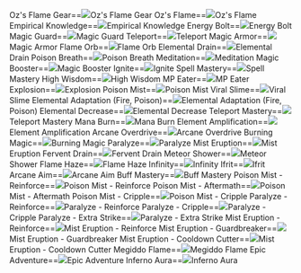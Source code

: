 Oz's Flame Gear==<img src="upload/mxd/Magician_(Fire,_Poison)/Skill Oz's Flame Gear.png"/>Oz's Flame Gear
Oz's Flame==<img src="upload/mxd/Magician_(Fire,_Poison)/Skill Oz's Flame.png"/>Oz's Flame
Empirical Knowledge==<img src="upload/mxd/Magician_(Fire,_Poison)/Skill Empirical Knowledge.png"/>Empirical Knowledge
Energy Bolt==<img src="upload/mxd/Magician_(Fire,_Poison)/Skill Energy Bolt.png"/>Energy Bolt
Magic Guard==<img src="upload/mxd/Magician_(Fire,_Poison)/Skill Magic Guard (Magician).png"/>Magic Guard
Teleport==<img src="upload/mxd/Magician_(Fire,_Poison)/Skill Light Speed.png"/>Teleport
Magic Armor==<img src="upload/mxd/Magician_(Fire,_Poison)/Skill Magic Armor.png"/>Magic Armor
Flame Orb==<img src="upload/mxd/Magician_(Fire,_Poison)/Skill Flame Orb.png"/>Flame Orb
Elemental Drain==<img src="upload/mxd/Magician_(Fire,_Poison)/Skill Elemental Drain.png"/>Elemental Drain
Poison Breath==<img src="upload/mxd/Magician_(Fire,_Poison)/Skill Poison Breath.png"/>Poison Breath
Meditation==<img src="upload/mxd/Magician_(Fire,_Poison)/Skill Meditation.png"/>Meditation
Magic Booster==<img src="upload/mxd/Magician_(Fire,_Poison)/Skill Magic Booster (Magician).png"/>Magic Booster
Ignite==<img src="upload/mxd/Magician_(Fire,_Poison)/Skill Ignite.png"/>Ignite
Spell Mastery==<img src="upload/mxd/Magician_(Fire,_Poison)/Skill Spell Mastery.png"/>Spell Mastery
High Wisdom==<img src="upload/mxd/Magician_(Fire,_Poison)/Skill High Wisdom.png"/>High Wisdom
MP Eater==<img src="upload/mxd/Magician_(Fire,_Poison)/Skill MP Eater.png"/>MP Eater
Explosion==<img src="upload/mxd/Magician_(Fire,_Poison)/Skill Explosion.png"/>Explosion
Poison Mist==<img src="upload/mxd/Magician_(Fire,_Poison)/Skill Poison Mist.png"/>Poison Mist
Viral Slime==<img src="upload/mxd/Magician_(Fire,_Poison)/Skill Viral Slime.png"/>Viral Slime
Elemental Adaptation (Fire, Poison)==<img src="upload/mxd/Magician_(Fire,_Poison)/Skill Elemental Adaptation (Fire, Poison).png"/>Elemental Adaptation (Fire, Poison)
Elemental Decrease==<img src="upload/mxd/Magician_(Fire,_Poison)/Skill Elemental Decrease.png"/>Elemental Decrease
Teleport Mastery==<img src="upload/mxd/Magician_(Fire,_Poison)/Skill Teleport Mastery (Fire, Poison).png"/>Teleport Mastery
Mana Burn==<img src="upload/mxd/Magician_(Fire,_Poison)/Skill Mana Burn.png"/>Mana Burn
Element Amplification==<img src="upload/mxd/Magician_(Fire,_Poison)/Skill Element Amplification.png"/>Element Amplification
Arcane Overdrive==<img src="upload/mxd/Magician_(Fire,_Poison)/Skill Arcane Overdrive.png"/>Arcane Overdrive
Burning Magic==<img src="upload/mxd/Magician_(Fire,_Poison)/Skill Burning Magic.png"/>Burning Magic
Paralyze==<img src="upload/mxd/Magician_(Fire,_Poison)/Skill Paralyze.png"/>Paralyze
Mist Eruption==<img src="upload/mxd/Magician_(Fire,_Poison)/Skill Mist Eruption.png"/>Mist Eruption
Fervent Drain==<img src="upload/mxd/Magician_(Fire,_Poison)/Skill Elemental Drain.png"/>Fervent Drain
Meteor Shower==<img src="upload/mxd/Magician_(Fire,_Poison)/Skill Meteor Shower.png"/>Meteor Shower
Flame Haze==<img src="upload/mxd/Magician_(Fire,_Poison)/Skill Flame Haze.png"/>Flame Haze
Infinity==<img src="upload/mxd/Magician_(Fire,_Poison)/Skill Infinity.png"/>Infinity
Ifrit==<img src="upload/mxd/Magician_(Fire,_Poison)/Skill Ifrit.png"/>Ifrit
Arcane Aim==<img src="upload/mxd/Magician_(Fire,_Poison)/Skill Arcane Aim.png"/>Arcane Aim
Buff Mastery==<img src="upload/mxd/Magician_(Fire,_Poison)/Skill Buff Mastery.png"/>Buff Mastery
Poison Mist \- Reinforce==<img src="upload/mxd/Magician_(Fire,_Poison)/Skill Poison Mist - Reinforce.png"/>Poison Mist - Reinforce
Poison Mist \- Aftermath==<img src="upload/mxd/Magician_(Fire,_Poison)/Skill Poison Mist - Aftermath.png"/>Poison Mist - Aftermath
Poison Mist \- Cripple==<img src="upload/mxd/Magician_(Fire,_Poison)/Skill Poison Mist - Cripple.png"/>Poison Mist - Cripple
Paralyze \- Reinforce==<img src="upload/mxd/Magician_(Fire,_Poison)/Skill Paralyze - Reinforce.png"/>Paralyze - Reinforce
Paralyze \- Cripple==<img src="upload/mxd/Magician_(Fire,_Poison)/Skill Paralyze - Cripple.png"/>Paralyze - Cripple
Paralyze \- Extra Strike==<img src="upload/mxd/Magician_(Fire,_Poison)/Skill Paralyze - Extra Strike.png"/>Paralyze - Extra Strike
Mist Eruption \- Reinforce==<img src="upload/mxd/Magician_(Fire,_Poison)/Skill Mist Eruption - Reinforce.png"/>Mist Eruption - Reinforce
Mist Eruption \- Guardbreaker==<img src="upload/mxd/Magician_(Fire,_Poison)/Skill Mist Eruption - Guardbreaker.png"/>Mist Eruption - Guardbreaker
Mist Eruption \- Cooldown Cutter==<img src="upload/mxd/Magician_(Fire,_Poison)/Skill Mist Eruption - Cooldown Cutter.png"/>Mist Eruption - Cooldown Cutter
Megiddo Flame==<img src="upload/mxd/Magician_(Fire,_Poison)/Skill Megiddo Flame.png"/>Megiddo Flame
Epic Adventure==<img src="upload/mxd/Magician_(Fire,_Poison)/Skill Epic Adventure (Magician).png"/>Epic Adventure
Inferno Aura==<img src="upload/mxd/Magician_(Fire,_Poison)/Skill Inferno Aura.png"/>Inferno Aura
